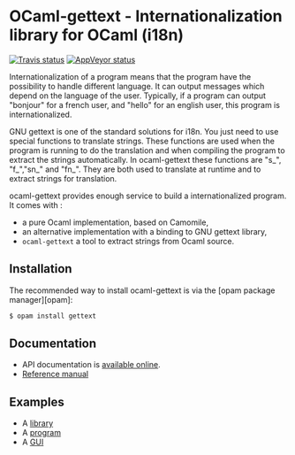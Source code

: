 OCaml-gettext - Internationalization library for OCaml (i18n)
=============================================================

[![Travis status][travis-img]][travis]
[![AppVeyor status][appveyor-img]][appveyor]

Internationalization of a program means that the program have the possibility
to handle different language. It can output messages which depend on the
language of the user.  Typically, if a program can output "bonjour" for a
french user, and "hello" for an english user, this program is
internationalized.

GNU gettext is one of the standard solutions for i18n. You just need to use
special functions to translate strings. These functions are used when the
program is running to do the translation and when compiling the program to
extract the strings automatically. In ocaml-gettext these functions are "s_",
"f_","sn_" and "fn_". They are both used to translate at runtime and to extract
strings for translation.

ocaml-gettext provides enough service to build a internationalized program. It
comes with :

* a pure Ocaml implementation, based on Camomile,
* an alternative implementation with a binding to GNU gettext library,
* `ocaml-gettext` a tool to extract strings from Ocaml source.

[travis]:         https://travis-ci.org/gildor478/ocaml-gettext
[travis-img]:     https://travis-ci.org/gildor478/ocaml-gettext.svg?branch=master
[appveyor]:       https://ci.appveyor.com/project/gildor478/ocaml-gettext
[appveyor-img]:   https://ci.appveyor.com/api/projects/status/4dalakr6ixnhotve/branch/master?svg=true

Installation
------------

The recommended way to install ocaml-gettext is via the [opam package manager][opam]:

```sh
$ opam install gettext
```

Documentation
-------------

* API documentation is
  [available online](https://gildor478.github.io/ocaml-gettext).
* [Reference manual](doc/reference-manual.md)

Examples
--------

* A [library](examples/library)
* A [program](examples/program)
* A [GUI](examples/gui)
